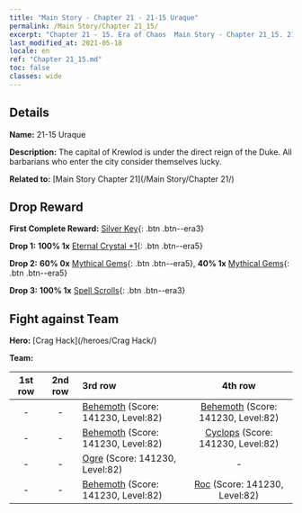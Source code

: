 ```yaml
---
title: "Main Story - Chapter 21 - 21-15 Uraque"
permalink: /Main Story/Chapter 21_15/
excerpt: "Chapter 21 - 15. Era of Chaos  Main Story - Chapter 21_15. 21-15 Uraque"
last_modified_at: 2021-05-18
locale: en
ref: "Chapter 21_15.md"
toc: false
classes: wide
---
```


## Details

 **Name:** 21-15 Uraque

 **Description:** The capital of Krewlod is under the direct reign of the Duke. All barbarians who enter the city consider themselves lucky.

 **Related to:** [Main Story Chapter 21](/Main Story/Chapter 21/)

## Drop Reward

 **First Complete Reward:** [Silver Key](/Items/con_693/){: .btn .btn--era3}

 **Drop 1:** **100% 1x** [Eternal Crystal +1](/Items/mat_73/){: .btn .btn--era5}

 **Drop 2:** **60% 0x** [Mythical Gems](/Items/mat_65/){: .btn .btn--era5}, **40% 1x** [Mythical Gems](/Items/mat_65/){: .btn .btn--era5}

 **Drop 3:** **100% 1x** [Spell Scrolls](/Items/con_694/){: .btn .btn--era3}


## Fight against Team
 **Hero:** [Crag Hack](/heroes/Crag Hack/)

 **Team:**


  | 1st row | 2nd row | 3rd row | 4th row |
  |:----:|:----:|:----|:----:|
  | - | - | [Behemoth](/units/Behemoth/) (Score: 141230, Level:82)  | [Behemoth](/units/Behemoth/) (Score: 141230, Level:82)  |
  | - | - | [Behemoth](/units/Behemoth/) (Score: 141230, Level:82)  | [Cyclops](/units/Cyclops/) (Score: 141230, Level:82)  |
  | - | - | [Ogre](/units/Ogre/) (Score: 141230, Level:82)  | - |
  | - | - | [Behemoth](/units/Behemoth/) (Score: 141230, Level:82)  | [Roc](/units/Roc/) (Score: 141230, Level:82)  |


